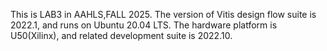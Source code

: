 This is LAB3 in AAHLS,FALL 2025.
The version of Vitis design flow suite is 2022.1, and runs on Ubuntu 20.04 LTS.
The hardware platform is U50(Xilinx), and related development suite is 2022.10.